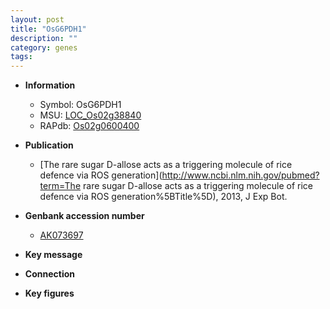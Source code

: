 ```yaml
---
layout: post
title: "OsG6PDH1"
description: ""
category: genes
tags: 
---
```


* **Information**  
    + Symbol: OsG6PDH1  
    + MSU: [LOC_Os02g38840](http://rice.plantbiology.msu.edu/cgi-bin/ORF_infopage.cgi?orf=LOC_Os02g38840)  
    + RAPdb: [Os02g0600400](http://rapdb.dna.affrc.go.jp/viewer/gbrowse_details/irgsp1?name=Os02g0600400)  

* **Publication**  
    + [The rare sugar D-allose acts as a triggering molecule of rice defence via ROS generation](http://www.ncbi.nlm.nih.gov/pubmed?term=The rare sugar D-allose acts as a triggering molecule of rice defence via ROS generation%5BTitle%5D), 2013, J Exp Bot.

* **Genbank accession number**  
    + [AK073697](http://www.ncbi.nlm.nih.gov/nuccore/AK073697)

* **Key message**  

* **Connection**  

* **Key figures**  


